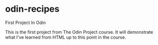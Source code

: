 # odin-recipes
First Project In Odin

This is the first project from The Odin Project course. It will demonstrate what I've learned from HTML up to this point in the course.
